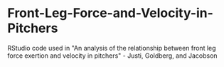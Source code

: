 # Front-Leg-Force-and-Velocity-in-Pitchers
RStudio code used in "An analysis of the relationship between front leg force exertion and velocity in pitchers" - Justi, Goldberg, and Jacobson
